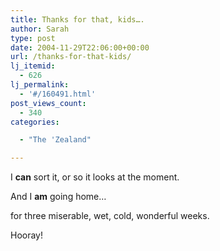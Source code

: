 ```yaml
---
title: Thanks for that, kids….
author: Sarah
type: post
date: 2004-11-29T22:06:00+00:00
url: /thanks-for-that-kids/
lj_itemid:
  - 626
lj_permalink:
  - '#/160491.html'
post_views_count:
  - 340
categories:

  - "The 'Zealand"

---
```

I **can** sort it, or so it looks at the moment.
  
And I **am** going home&#8230;
  
for three miserable, wet, cold, wonderful weeks.

Hooray!